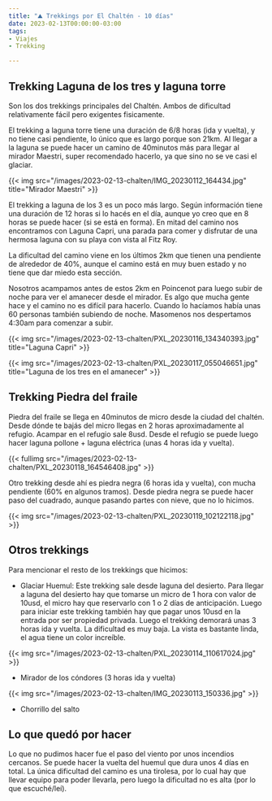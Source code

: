 ```yaml
---
title: "⛰ Trekkings por El Chaltén - 10 días"
date: 2023-02-13T00:00:00-03:00
tags:
- Viajes
- Trekking

---
```


## Trekking Laguna de los tres y laguna torre

Son los dos trekkings principales del Chaltén. Ambos de dificultad relativamente fácil pero exigentes fisicamente. 

El trekking a laguna torre tiene una duración de 6/8 horas (ida y vuelta), y no tiene casi pendiente, lo único que es largo porque son 21km. Al llegar a la laguna se puede hacer un camino de 40minutos más para llegar al mirador Maestri, super recomendado hacerlo, ya que sino no se ve casi el glaciar.

{{< img src="/images/2023-02-13-chalten/IMG_20230112_164434.jpg" title="Mirador Maestri" >}}

El trekking a laguna de los 3 es un poco más largo. Según información tiene una duración de 12 horas si lo hacés en el día, aunque yo creo que en 8 horas se puede hacer (si se está en forma). 
En mitad del camino nos encontramos con Laguna Capri, una parada para comer y disfrutar de una hermosa laguna con su playa con vista al Fitz Roy.

La dificultad del camino viene en los últimos 2km que tienen una pendiente de alrededor de 40%, aunque el camino está en muy buen estado y no tiene que dar miedo esta sección.

Nosotros acampamos antes de estos 2km en Poincenot para luego subir de noche para ver el amanecer desde el mirador. Es algo que mucha gente hace y el camino no es difícil para hacerlo. Cuando lo hacíamos había unas 60 personas también subiendo de noche. Masomenos nos despertamos 4:30am para comenzar a subir.

{{< img src="/images/2023-02-13-chalten/PXL_20230116_134340393.jpg" title="Laguna Capri" >}}

{{< img src="/images/2023-02-13-chalten/PXL_20230117_055046651.jpg" title="Laguna de los tres en el amanecer" >}}

## Trekking Piedra del fraile

Piedra del fraile se llega en 40minutos de micro desde la ciudad del chaltén. Desde dónde te bajás del micro llegas en 2 horas aproximadamente al refugio. Acampar en el refugio sale 8usd. Desde el refugio se puede luego hacer laguna pollone + laguna eléctrica (unas 4 horas ida y vuelta). 

{{< fullimg src="/images/2023-02-13-chalten/PXL_20230118_164546408.jpg" >}}

Otro trekking desde ahí es piedra negra (6 horas ida y vuelta), con mucha pendiente (60% en algunos tramos). Desde piedra negra se puede hacer paso del cuadrado, aunque pasando partes con nieve, que no lo hicimos.  

{{< img src="/images/2023-02-13-chalten/PXL_20230119_102122118.jpg" >}}


## Otros trekkings

Para mencionar el resto de los trekkings que hicimos:
- Glaciar Huemul: Este trekking sale desde laguna del desierto. Para llegar a laguna del desierto hay que tomarse un micro de 1 hora con valor de 10usd, el micro hay que reservarlo con 1 o 2 días de anticipación. Luego para iniciar este trekking también hay que pagar unos 10usd en la entrada por ser propiedad privada. Luego el trekking demorará unas 3 horas ida y vuelta. La dificultad es muy baja. La vista es bastante linda, el agua tiene un color increíble.

{{< img src="/images/2023-02-13-chalten/PXL_20230114_110617024.jpg" >}}

- Mirador de los cóndores (3 horas ida y vuelta)

{{< img src="/images/2023-02-13-chalten/IMG_20230113_150336.jpg" >}}

- Chorrillo del salto


## Lo que quedó por hacer

Lo que no pudimos hacer fue el paso del viento por unos incendios cercanos. Se puede hacer la vuelta del huemul que dura unos 4 días en total. La única dificultad del camino es una tirolesa, por lo cual hay que llevar equipo para poder llevarla, pero luego la dificultad no es alta (por lo que escuché/leí).

